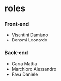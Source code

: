 # roles

### Front-end

- Visentini Damiano
- Bonomi Leonardo

### Back-end

- Carra Mattia
- Marchioro Alessandro
- Fava Daniele